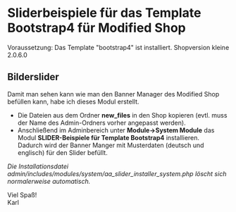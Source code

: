 # Sliderbeispiele für das Template Bootstrap4 für Modified Shop

Voraussetzung: Das Template "bootstrap4" ist installiert. Shopversion kleine 2.0.6.0

## Bilderslider

Damit man sehen kann wie man den Banner Manager des Modified Shop befüllen kann, habe ich dieses Modul erstellt.

- Die Dateien aus dem Ordner **new_files** in den Shop kopieren (evtl. muss der Name des Admin-Ordners vorher angepasst werden).
- Anschließend im Adminbereich unter **Module->System Module** das Modul **SLIDER-Beispiele für Template Bootstrap4** installieren.<br />
Dadurch wird der Banner Manger mit Musterdaten (deutsch und englisch) für den Slider befüllt.

*Die Installationsdatei admin/includes/modules/system/aa_slider_installer_system.php löscht sich normalerweise automatisch.*

Viel Spaß!<br />
Karl
